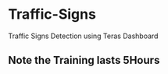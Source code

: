 # Traffic-Signs
Traffic Signs Detection using Teras Dashboard 

## Note the Training lasts 5Hours


